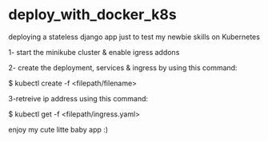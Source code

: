 # deploy_with_docker_k8s

deploying a stateless django app just to test my newbie skills on Kubernetes

1- start the minikube cluster & enable igress addons


2- create the deployment, services & ingress by using this command:

$ kubectl create -f <filepath/filename>


3-retreive ip address using this command:

$ kubectl get -f <filepath/ingress.yaml>

enjoy my cute litte baby app :)

